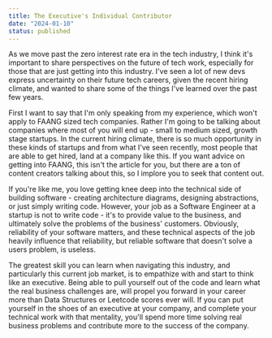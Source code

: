 ```yaml
---
title: The Executive's Individual Contributor 
date: "2024-01-10"
status: published
---
```


As we move past the zero interest rate era in the tech industry, I think it's important to share perspectives on the future of tech work, especially for those that are just getting into this industry. I've seen a lot of new devs express uncertainty on their future tech careers, given the recent hiring climate, and wanted to share some of the things I've learned over the past few years. 

First I want to say that I'm only speaking from my experience, which won't apply to FAANG sized tech companies. Rather I'm going to be talking about companies where most of you will end up - small to medium sized, growth stage startups. In the current hiring climate, there is so much opportunity in these kinds of startups and from what I've seen recently, most people that are able to get hired, land at a company like this. If you want advice on getting into FAANG, this isn't the article for you, but there are a ton of content creators talking about this, so I implore you to seek that content out.

If you're like me, you love getting knee deep into the technical side of building software - creating architecture diagrams, designing abstractions, or just simply writing code. However, your job as a Software Engineer at a startup is not to write code - it's to provide value to the business, and ultimately solve the problems of the business' customers. Obviously, reliability of your software matters, and these technical aspects of the job heavily influence that reliability, but reliable software that doesn't solve a users problem, is useless. 

The greatest skill you can learn when navigating this industry, and particularly this current job market, is to empathize with and start to think like an executive. Being able to pull yourself out of the code and learn what the real business challenges are, will propel you forward in your career more than Data Structures or Leetcode scores ever will. If you can put yourself in the shoes of an executive at your company, and complete your technical work with that mentality, you'll spend more time solving real business problems and contribute more to the success of the company. 
